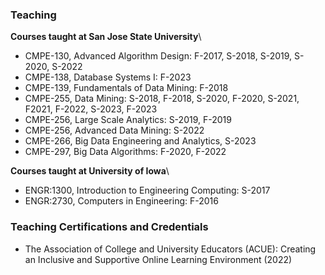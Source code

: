 ### Teaching
**Courses taught at San Jose State University**\


- CMPE-130, Advanced Algorithm Design: F-2017, S-2018, S-2019, S-2020, S-2022
- CMPE-138, Database Systems I: F-2023
- CMPE-139, Fundamentals of Data Mining: F-2018
- CMPE-255, Data Mining: S-2018, F-2018, S-2020, F-2020, S-2021, F2021, F-2022, S-2023, F-2023
- CMPE-256, Large Scale Analytics: S-2019, F-2019
- CMPE-256, Advanced Data Mining: S-2022
- CMPE-266, Big Data Engineering and Analytics, S-2023
- CMPE-297, Big Data Algorithms: F-2020, F-2022



**Courses taught at University of Iowa**\

- ENGR:1300, Introduction to Engineering Computing: S-2017
- ENGR:2730, Computers in Engineering: F-2016


### Teaching Certifications and Credentials

- The Association of College and University Educators (ACUE): Creating an Inclusive and Supportive Online Learning Environment (2022)

